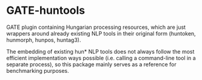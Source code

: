 # GATE-huntools
GATE plugin containing Hungarian processing resources, which are just wrappers around already existing NLP tools in their original form (huntoken, hunmorph, hunpos, huntag3).

The embedding of existing hun* NLP tools does not always follow the most efficient implementation ways possible (i.e. calling a command-line tool in a separate process), so this package mainly serves as a reference for benchmarking purposes.

